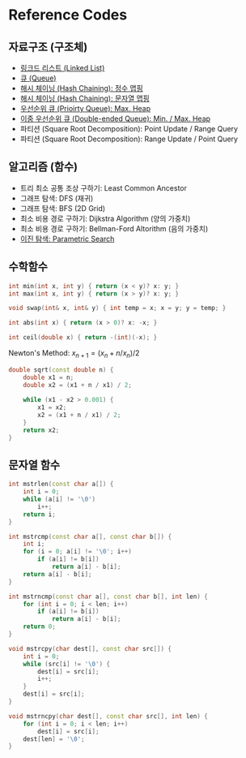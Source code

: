 # Reference Codes

## 자료구조 (구조체)

- [링크드 리스트 (Linked List)](https://github.com/nampluskr/coding_test/blob/main/ref/linked_list.md)
- [큐 (Queue)](https://github.com/nampluskr/coding_test/blob/main/ref/queue.md)
- [해시 체이닝 (Hash Chaining): 정수 맵핑](https://github.com/nampluskr/coding_test/blob/main/ref/hash_chaining_int.md)
- [해시 체이닝 (Hash Chaining): 문자열 맵핑](https://github.com/nampluskr/coding_test/blob/main/ref/hash_chaining_str.md)
- [우선순위 큐 (Prioirty Queue): Max. Heap](https://github.com/nampluskr/coding_test/blob/main/ref/priority_queue.md)
- [이중 우선순위 큐 (Double-ended Queue): Min. / Max. Heap](https://github.com/nampluskr/coding_test/blob/main/ref/double_ended_pq.md)
- 파티션 (Square Root Decomposition): Point Update / Range Query
- 파티션 (Square Root Decomposition): Range Update / Point Query

## 알고리즘 (함수)

- 트리 최소 공통 조상 구하기: Least Common Ancestor
- 그래프 탐색: DFS (재귀)
- 그래프 탐색: BFS (2D Grid)
- 최소 비용 경로 구하기: Dijkstra Algorithm (양의 가중치)
- 최소 비용 경로 구하기: Bellman-Ford Altorithm (음의 가중치)
- [이진 탐색: Parametric Search](https://github.com/nampluskr/coding_test/blob/main/ref/parametric_search.md)

## 수학함수

```cpp
int min(int x, int y) { return (x < y)? x: y; }
int max(int x, int y) { return (x > y)? x: y; }
```

```cpp
void swap(int& x, int& y) { int temp = x; x = y; y = temp; }
```

```cpp
int abs(int x) { return (x > 0)? x: -x; }
```

```cpp
int ceil(double x) { return -(int)(-x); }
```

Newton's Method: $x_{n+1} = (x_n + n / x_n) / 2$
```cpp
double sqrt(const double n) {
    double x1 = n;
    double x2 = (x1 + n / x1) / 2;
 
    while (x1 - x2 > 0.001) {
        x1 = x2;
        x2 = (x1 + n / x1) / 2;
    }
    return x2;
}
```

## 문자열 함수

```cpp
int mstrlen(const char a[]) {
    int i = 0;
    while (a[i] != '\0')
        i++;
    return i;
}
```

```cpp
int mstrcmp(const char a[], const char b[]) {
    int i;
    for (i = 0; a[i] != '\0'; i++)
        if (a[i] != b[i])
            return a[i] - b[i];
    return a[i] - b[i];
}

int mstrncmp(const char a[], const char b[], int len) {
    for (int i = 0; i < len; i++)
        if (a[i] != b[i])
            return a[i] - b[i];
    return 0;
}
```

```cpp
void mstrcpy(char dest[], const char src[]) {
    int i = 0;
    while (src[i] != '\0') {
        dest[i] = src[i];
        i++;
    }
    dest[i] = src[i];
}

void mstrncpy(char dest[], const char src[], int len) {
    for (int i = 0; i < len; i++)
        dest[i] = src[i];
    dest[len] = '\0';
}
```
